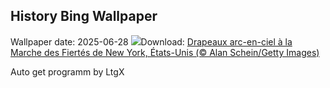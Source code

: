 ## History Bing Wallpaper
Wallpaper date: 2025-06-28
![](https://www.bing.com/th?id=OHR.PrideParade_FR-FR6694433867_UHD.jpg&w=1000)Download: [Drapeaux arc-en-ciel à la Marche des Fiertés de New York, États-Unis (© Alan Schein/Getty Images)](https://www.bing.com/th?id=OHR.PrideParade_FR-FR6694433867_UHD.jpg)

Auto get programm by LtgX
